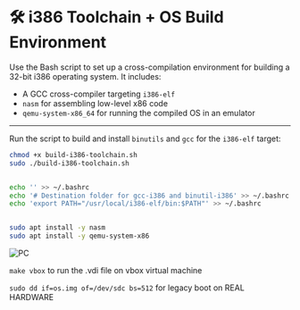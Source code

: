 # 🛠️ i386 Toolchain + OS Build Environment

Use the Bash script to set up a cross-compilation environment for building a 32-bit i386 operating system. It includes:

- A GCC cross-compiler targeting `i386-elf`
- `nasm` for assembling low-level x86 code
- `qemu-system-x86_64` for running the compiled OS in an emulator

---



Run the script to build and install `binutils` and `gcc` for the `i386-elf` target:

```bash
chmod +x build-i386-toolchain.sh
sudo ./build-i386-toolchain.sh


echo '' >> ~/.bashrc
echo '# Destination folder for gcc-i386 and binutil-i386' >> ~/.bashrc
echo 'export PATH="/usr/local/i386-elf/bin:$PATH"' >> ~/.bashrc


sudo apt install -y nasm
sudo apt install -y qemu-system-x86
```

![PC](docs/legacyBoot.gif) 

`make vbox` to run the .vdi file on vbox virtual machine

`sudo dd if=os.img of=/dev/sdc bs=512` for legacy boot on REAL HARDWARE


